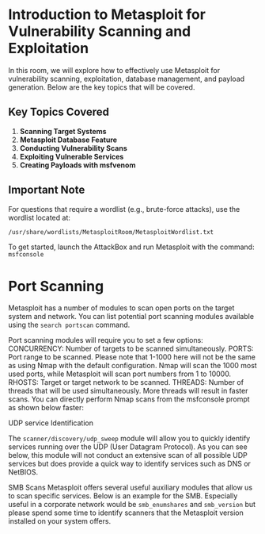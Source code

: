# Introduction to Metasploit for Vulnerability Scanning and Exploitation

In this room, we will explore how to effectively use Metasploit for vulnerability scanning, exploitation, database management, and payload generation. Below are the key topics that will be covered.

## Key Topics Covered

1. **Scanning Target Systems**
2. **Metasploit Database Feature**
3. **Conducting Vulnerability Scans**
4. **Exploiting Vulnerable Services**
5. **Creating Payloads with msfvenom**

## Important Note

For questions that require a wordlist (e.g., brute-force attacks), use the wordlist located at:

```bash
/usr/share/wordlists/MetasploitRoom/MetasploitWordlist.txt
```
To get started, launch the AttackBox and run Metasploit with the command: ```msfconsole```

# Port Scanning 

Metasploit has a number of modules to scan open ports on the target system and network. You can list potential port scanning modules available using the ```search portscan``` command.

Port scanning modules will require you to set a few options:
  CONCURRENCY: Number of targets to be scanned simultaneously.
  PORTS: Port range to be scanned. Please note that 1-1000 here will not be the same as using Nmap with the default configuration. Nmap will scan the 1000 most used ports, while Metasploit will scan port numbers from 1 to 10000.
  RHOSTS: Target or target network to be scanned.
  THREADS: Number of threads that will be used simultaneously. More threads will result in faster scans.
  You can directly perform Nmap scans from the msfconsole prompt as shown below faster:

UDP service Identification

The ```scanner/discovery/udp_sweep``` module will allow you to quickly identify services running over the UDP (User Datagram Protocol). As you can see below, this module will not conduct an extensive scan of all possible UDP services but does provide a quick way to identify services such as DNS or NetBIOS.

SMB Scans
Metasploit offers several useful auxiliary modules that allow us to scan specific services. Below is an example for the SMB. Especially useful in a corporate network would be ```smb_enumshares``` and ```smb_version``` but please spend some time to identify scanners that the Metasploit version installed on your system offers.
